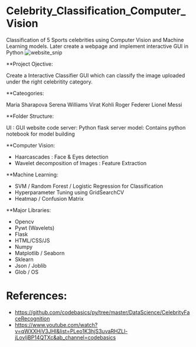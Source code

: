 # Celebrity_Classification_Computer_Vision
Classification of 5 Sports celebrities using Computer Vision and Machine Learning models. Later create a webpage and implement interactive GUI in Python
![website_snip](https://user-images.githubusercontent.com/67272004/158484371-038a3020-28a1-423a-b2e8-6d2ded51da47.PNG)


**Project Ojective:

Create a Interactive Classifier GUI which can classify the image uploaded under the right celebritity category. 


**Cateogories: 

Maria Sharapova
Serena Williams
Virat Kohli
Roger Federer
Lionel Messi


**Folder Structure:

UI : GUI website code
server: Python flask server
model: Contains python notebook for model building

**Computer Vision:
- Haarcascades : Face & Eyes detection
- Wavelet decomposition of Images : Feature Extraction


**Machine Learning:

- SVM / Random Forest / Logistic Regression for Classification
- Hyperparameter Tuning using GridSearchCV
- Heatmap / Confusion Matrix


**Major Libraries:

- Opencv
- Pywt (Wavelets)
- Flask
- HTML/CSS/JS
- Numpy
- Matplotlib / Seaborn
- Sklearn
- Json / Joblib
- Glob / OS 


# References:
- https://github.com/codebasics/py/tree/master/DataScience/CelebrityFaceRecognition
- https://www.youtube.com/watch?v=qWXXHjV3JHI&list=PLeo1K3hjS3uvaRHZLl-jLovIjBP14QTXc&ab_channel=codebasics
